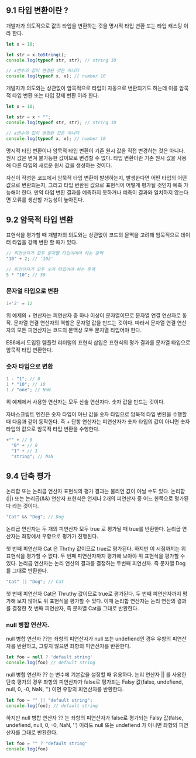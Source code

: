 ## 9.1 타입 변환이란 ?

개발자가 의도적으로 값의 타입을 변환하는 것을 명시적 타입 변환 또는 타입 캐스팅 이라 한다.

```js
let x = 10;

let str = x.toString();
console.log(typeof str, str); // string 10

// x변수의 값이 변경된 것은 아니다
console.log(typeof x, x); // number 10
```

개발자가 의도와는 상관없이 암묵적으로 타입이 자동으로 변환되기도 하는데 이를 암묵적 타입 변환 또는 타입 강제 변환 이라 한다.

```js
let x = 10;

let str = x + "";
console.log(typeof str, str); // string 10

// x변수의 값이 변경된 것은 아니다
console.log(typeof x, x); // number 10
```

명시적 타입 변환이나 암묵적 타입 변환이 기존 원시 값을 직접 변경하는 것은 아니다. 원시 값은 변겨 불가능한 값이므로 변경할 수 없다. 타입 변환이란 기존 원시 값을 사용해 다른 타입의 새로운 원시 값을 생성하는 것이다.

자신이 작성한 코드에서 암묵적 타입 변환이 발생하는지, 발생한다면 어떤 타입의 어떤 값으로 변환되는지, 그리고 타입 변환된 값으로 표현식이 어떻게 평가될 것인지 예측 가능해야 한다. 만약 타입 변환 결과를 예측하지 못하거나 예측이 결과와 일치하지 않는다면 오류를 생산할 가능성이 높아진다.

## 9.2 암묵적 타입 변환

표현식을 평가할 때 개발자의 의도와는 상관없이 코드의 문맥을 고려해 암묵적으로 데이터 타입을 강제 변환 할 때가 있다.

```js
// 피연산자가 모두 문자열 타입이어야 하는 문맥
"10" + 2; // '102'

// 피연산자가 모두 숫자 타입어야 하는 문맥
5 * "10"; // 50
```

### 문자열 타입으로 변환

```js
1+'2' = 12
```

위 예제의 + 연산자는 피연산자 중 하나 이상이 문자열이므로 문자열 연결 연산자로 동작. 문자열 연결 연산자의 역할은 문자열 값을 만드는 것이다. 따라서 문자열 연결 연산자의 모든 피연산자는 코드의 문맥상 모두 문자열 타입어야 한다.

ES6에서 도입된 템플럿 리터럴의 표현식 삽입은 표현식의 평가 결과를 문자열 타입으로 암묵적 타입 변환한다.

### 숫자 타입으로 변환

```js
1 - "1"; // 0
1 * "10"; // 10
1 / "one"; // NaN
```

위 예제에서 사용한 연산자는 모두 산술 연산자다. 숫자 값을 만드는 것이다.

자바스크립트 엔진은 숫자 타입이 아닌 값을 숫자 타입으로 암묵적 타입 변환을 수행할 때 다음과 같이 동작한다. 즉 + 단항 연산자는 피연산자가 숫자 타입의 값이 아니면 숫자 타입의 값으로 암묵적 타입 변환을 수행한다.

```js
+"" + // 0
  "0" + // 0
  "1" + // 1
  "string"; // NaN
```

## 9.4 단축 평가

논리합 또는 논리곱 연산자 표현식의 평가 결과는 불리언 값이 아닐 수도 있다. 논리합(||) 또는 논리곱(&&) 연산자 표현식은 언제나 2개의 피연산자 중 어느 한쪽으로 평가된다 라는 것이다.

```js
"Cat" && "Dog"; // Dog
```

논리곱 연산자는 두 개의 피연산자 모두 true 로 평가될 때 true를 반환한다. 눈리곱 연산자는 좌항에서 우항으로 평가가 진행된다.

첫 번째 피연산자 Cat 은 Thrthy 값이므로 true로 평가된다. 하지만 이 시점까지는 위 표현식을 평가할 수 없다. 두 번째 피연산자까지 평가해 보아야 위 표현식을 평가할 수 있다. 논리곱 연산자는 논리 연산의 결과를 결정하는 두번째 피연산자. 즉 문자열 Dog 를 그대로 반환한다.

```js
"Cat" || "Dog"; // Cat
```

첫 번째 피연산자 Cat은 Thruthy 값이므로 true로 평가된다. 두 번째 피연산자까지 평가해 보지 않아도 위 표현식을 평가할 수 있다. 이때 논리합 연산자는 논리 연산의 결과를 결정한 첫 번째 피연산자, 즉 문자열 Cat을 그대로 반환한다.

### null 병합 연산자.

null 병합 연산자 ??는 좌항의 피연산자가 null 또는 undefiend인 경우 우항의 피연산자를 반환하고, 그렇지 않으면 좌항의 피연산자를 반환한다.

```js
let foo = null ? 'default string'
console.log(foo) // default string
```

null 병합 연산자 ?? 는 변수에 기본값을 설정할 때 유용하다.
논리 연산자 || 를 사용한 단축 평가의 경우 좌항의 피연산자가 false로 평가되는 Falsy 값(false, undefiend, null, 0, -0, NaN, '') 이면 우항의 피연산자를 반환한다.

```js
let foo = "" || "default string";
console.log(foo); // default string
```

하지만 null 병합 연산자 ?? 는 좌항의 피연산자가 false로 평가되는 Falsy 값(false, undefiend, null, 0, -0, NaN, '') 이라도 null 또는 undefiend 가 아니면 좌항의 피연산자를 그대로 반환한다.

```js
let foo = "" ? "default string'
console.log(foo)
```
